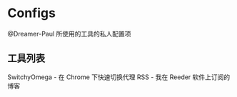 # Configs

@Dreamer-Paul 所使用的工具的私人配置项

## 工具列表

SwitchyOmega - 在 Chrome 下快速切换代理
RSS - 我在 Reeder 软件上订阅的博客
